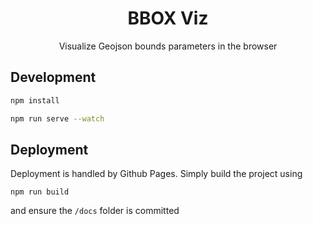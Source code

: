 <h1 align='center'>BBOX Viz</h1>

<p align='center'>Visualize Geojson bounds parameters in the browser</p>

## Development

```sh
npm install
```

```sh
npm run serve --watch
```

## Deployment

Deployment is handled by Github Pages. Simply build the project using

```
npm run build
```

and ensure the `/docs` folder is committed
